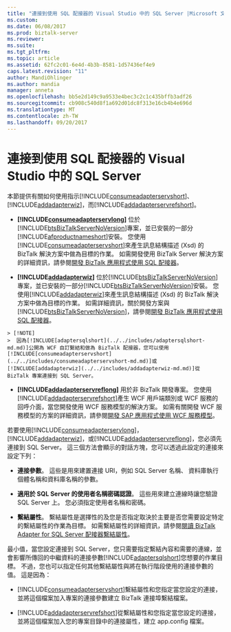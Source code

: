 ```yaml
---
title: "連接到使用 SQL 配接器的 Visual Studio 中的 SQL Server |Microsoft 文件"
ms.custom: 
ms.date: 06/08/2017
ms.prod: biztalk-server
ms.reviewer: 
ms.suite: 
ms.tgt_pltfrm: 
ms.topic: article
ms.assetid: 62fc2c01-6e4d-4b3b-8581-1d57436ef4e9
caps.latest.revision: "11"
author: MandiOhlinger
ms.author: mandia
manager: anneta
ms.openlocfilehash: bb5e2d149c9a9533e4bec3c2c1c435bffb3adf26
ms.sourcegitcommit: cb908c540d8f1a692d01dc8f313e16cb4b4e696d
ms.translationtype: MT
ms.contentlocale: zh-TW
ms.lasthandoff: 09/20/2017
---
```

# <a name="connect-to-sql-server-in-visual-studio-using-the-sql-adapter"></a>連接到使用 SQL 配接器的 Visual Studio 中的 SQL Server
本節提供有關如何使用指示[!INCLUDE[consumeadapterservshort](../../includes/consumeadapterservshort-md.md)]、 [!INCLUDE[addadapterwiz](../../includes/addadapterwiz-md.md)]，而[!INCLUDE[addadapterservrefshort](../../includes/addadapterservrefshort-md.md)]。  
  
-    **[!INCLUDE[consumeadapterservlong](../../includes/consumeadapterservlong-md.md)]** 位於[!INCLUDE[btsBizTalkServerNoVersion](../../includes/btsbiztalkservernoversion-md.md)]專案，並已安裝的一部分[!INCLUDE[afproductnameshort](../../includes/afproductnameshort-md.md)]安裝。 您使用[!INCLUDE[consumeadapterservshort](../../includes/consumeadapterservshort-md.md)]來產生訊息結構描述 (Xsd) 的 BizTalk 解決方案中做為目標的作業。 如需開發使用 BizTalk Server 解決方案的詳細資訊，請參閱[開發 BizTalk 應用程式使用 SQL 配接器](../../adapters-and-accelerators/adapter-sql/develop-biztalk-applications-using-the-sql-adapter.md)。  
  
-    **[!INCLUDE[addadapterwiz](../../includes/addadapterwiz-md.md)]** 位於[!INCLUDE[btsBizTalkServerNoVersion](../../includes/btsbiztalkservernoversion-md.md)]專案，並已安裝的一部分[!INCLUDE[btsBizTalkServerNoVersion](../../includes/btsbiztalkservernoversion-md.md)]安裝。 您使用[!INCLUDE[addadapterwiz](../../includes/addadapterwiz-md.md)]來產生訊息結構描述 (Xsd) 的 BizTalk 解決方案中做為目標的作業。 如需詳細資訊，關於開發方案與[!INCLUDE[btsBizTalkServerNoVersion](../../includes/btsbiztalkservernoversion-md.md)]，請參閱[開發 BizTalk 應用程式使用 SQL 配接器](../../adapters-and-accelerators/adapter-sql/develop-biztalk-applications-using-the-sql-adapter.md)。  
  
    > [!NOTE]
    >  因為[!INCLUDE[adaptersqlshort](../../includes/adaptersqlshort-md.md)]公開為 WCF 自訂繫結和做為 BizTalk 配接器，您可以使用[!INCLUDE[consumeadapterservshort](../../includes/consumeadapterservshort-md.md)]或[!INCLUDE[addadapterwiz](../../includes/addadapterwiz-md.md)]從 BizTalk 專案連接到 SQL Server。  
  
-    **[!INCLUDE[addadapterservreflong](../../includes/addadapterservreflong-md.md)]** 用於非 BizTalk 開發專案。 您使用[!INCLUDE[addadapterservrefshort](../../includes/addadapterservrefshort-md.md)]產生 WCF 用戶端類別或 WCF 服務的回呼介面，當您開發使用 WCF 服務模型的解決方案。 如需有關開發 WCF 服務模型的方案的詳細資訊，請參閱[開發 SAP 應用程式使用 WCF 服務模型](../../adapters-and-accelerators/adapter-sap/develop-sap-applications-using-the-wcf-service-model.md)。  
  
 若要使用[!INCLUDE[consumeadapterservlong](../../includes/consumeadapterservlong-md.md)]， [!INCLUDE[addadapterwiz](../../includes/addadapterwiz-md.md)]，或[!INCLUDE[addadapterservreflong](../../includes/addadapterservreflong-md.md)]，您必須先連接到 SQL Server。 這三個方法會顯示的對話方塊，您可以透過此設定的連接來設定下列：  
  
-   **連接參數**。 這些是用來建置連接 URI，例如 SQL Server 名稱、 資料庫執行個體名稱和資料庫名稱的參數。  
  
-   **適用於 SQL Server 的使用者名稱密碼認證**。 這些用來建立連線時讓您驗證 SQL Server 上。 您必須指定使用者名稱和密碼。  
  
-   **繫結屬性**。 繫結屬性是選擇性的及您是否指定取決於主要是否您需要設定特定的繫結屬性的作業為目標。 如需繫結屬性的詳細資訊，請參閱[閱讀 BizTalk Adapter for SQL Server 配接器繫結屬性](../../adapters-and-accelerators/adapter-sql/read-about-the-biztalk-adapter-for-sql-server-adapter-binding-properties.md)。  
  
 最小值，當您設定連接到 SQL Server，您只需要指定繫結內容和需要的連線，並會影響所傳回的中繼資料的連接參數[!INCLUDE[adaptersqlshort](../../includes/adaptersqlshort-md.md)]您想要的作業目標。 不過，您也可以指定任何其他繫結屬性與將在執行階段使用的連接參數的值。 這是因為：  
  
-   [!INCLUDE[consumeadapterservshort](../../includes/consumeadapterservshort-md.md)]繫結屬性和您指定當您設定的連接，並將這個檔案加入專案的連接參數建立 BizTalk 連接埠繫結檔案。  
  
-   [!INCLUDE[addadapterservrefshort](../../includes/addadapterservrefshort-md.md)]從繫結屬性和您指定當您設定的連接，並將這個檔案加入您的專案目錄中的連接屬性，建立 app.config 檔案。  
  
